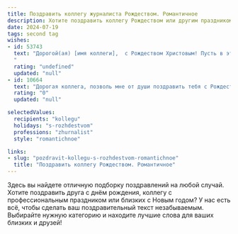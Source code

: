 ```yaml
---
title: Поздравить коллегу журналиста Рождеством. Романтичное
description: Хотите поздравить коллегу Рождеством или другим праздником? Наш ИИ создаст незабываемое поздравление, а вы обязательно выделитесь среди других.  
date: 2024-07-19
tags: second tag
wishes:
- id: 53743
  text: "Дорогой(ая) [имя коллеги],  с Рождеством Христовым! Пусть в этот светлый праздник в Вашу жизнь войдёт волшебная сказка, полная любви, радости и исполнения самых светлых желаний. Пусть  Ваше перо, острое и меткое, всегда будет востребовано, а слова, полные правды и  красоты,  тронут сердца читателей.
  "
  rating: "undefined"
  updated: "null"
- id: 10664
  text: "Дорогая коллега, позволь мне от души поздравить тебя с Рождеством! Пусть сияние Вифлеемской звезды осветит твой путь и принесет в твой дом тепло, счастье и любовь. Желаю, чтобы каждое твое слово было пронизано смыслом, а каждое печатное издание становилось бессмертным свидетельством правды и красоты. Пусть твой талант журналиста вдохновляет людей, а твой оптимизм озаряет их жизнь. С Рождеством!"
  rating: "0"
  updated: "null"

selectedValues:
  recipients: "kollegu"
  holidays: "s-rozhdestvom"
  professions: "zhurnalist"
  style: "romantichnoe"

links:
- slug: "pozdravit-kollegu-s-rozhdestvom-romantichnoe"
  title: "Поздравить коллегу Рождеством. Романтичное"
---
```


Здесь вы найдете отличную подборку поздравлений на любой случай. 
Хотите поздравить друга с днём рождения, коллегу с профессиональным праздником или близких с Новым годом? У нас есть всё, чтобы сделать ваш поздравительный текст незабываемым. Выбирайте нужную категорию и находите лучшие слова для ваших близких и друзей!
